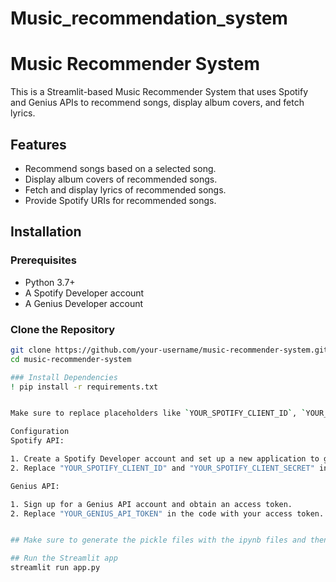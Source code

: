 # Music_recommendation_system
# Music Recommender System

This is a Streamlit-based Music Recommender System that uses Spotify and Genius APIs to recommend songs, display album covers, and fetch lyrics.

## Features

- Recommend songs based on a selected song.
- Display album covers of recommended songs.
- Fetch and display lyrics of recommended songs.
- Provide Spotify URIs for recommended songs.

## Installation
 
### Prerequisites

- Python 3.7+
- A Spotify Developer account
- A Genius Developer account

### Clone the Repository

```sh
git clone https://github.com/your-username/music-recommender-system.git
cd music-recommender-system

### Install Dependencies
! pip install -r requirements.txt


Make sure to replace placeholders like `YOUR_SPOTIFY_CLIENT_ID`, `YOUR_SPOTIFY_CLIENT_SECRET`, and `YOUR_GENIUS_API_TOKEN` with your actual credentials. This setup will provide a clear guide for anyone looking to use or contribute to your project.

Configuration
Spotify API:

1. Create a Spotify Developer account and set up a new application to get your CLIENT_ID and CLIENT_SECRET
2. Replace "YOUR_SPOTIFY_CLIENT_ID" and "YOUR_SPOTIFY_CLIENT_SECRET" in the code with your credentials.

Genius API:

1. Sign up for a Genius API account and obtain an access token.
2. Replace "YOUR_GENIUS_API_TOKEN" in the code with your access token.


## Make sure to generate the pickle files with the ipynb files and then run the app.py

## Run the Streamlit app
streamlit run app.py